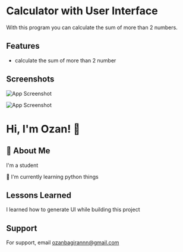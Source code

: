 
# Calculator  with User Interface

With this program you can calculate the sum of more than 2 numbers.



## Features

- calculate the sum of more than 2 number

## Screenshots

![App Screenshot](https://blogger.googleusercontent.com/img/b/R29vZ2xl/AVvXsEjwAOdo_ugrwNqo-JoaXlH8J4CG9tbPc1y4jdhKjlkaM5GN9nukp03tEqWETLZiS9kvXR_jgRz_MMlaSijLoQuD-PUiTwF0bjRF9EPYlCDS78YePxA4B45ylmRQnV5Prs1Jr25xTbnd0rIlIt_VUwJYoP1P7ccCFxOpqc49gYn7kYE6S1_aCICKl-x7/s320/Screenshot%202023-01-05%20at%2020.43.49.png)


![App Screenshot](https://blogger.googleusercontent.com/img/b/R29vZ2xl/AVvXsEgtwUGpJjSG2xr23LPZbp7u7v6su6i_dLY-J28L1pgOFBs7lnpps4qhuVb12pZfB-buY84ioJh6egCXwJ-VuR0zc30sFOzd1UVRIDkvjYcsnIj_HOyqwJ_wu3PaIkE3xr-mRgcGqxuXe7by19i2x6x8mzSy9bz0E6_kyO24KdBo5zIR2EWOmRsvVZ9Q/s320/Screenshot%202023-01-05%20at%2020.44.46.png)


# Hi, I'm Ozan! 👋


## 🚀 About Me
I'm a student





🧠 I'm currently learning python things




## Lessons Learned

I learned how to generate UI while building this project


## Support

For support, email ozanbagirannn@gmail.com 

